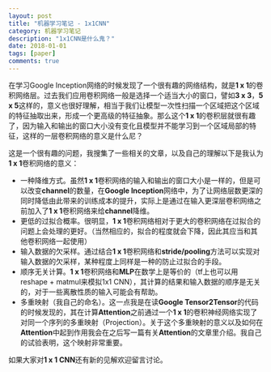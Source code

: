 ```yaml
---
layout: post
title: "机器学习笔记 - 1x1CNN"
category: 机器学习笔记
description: "1x1CNN是什么鬼？"
date: 2018-01-01
tags: [paper]
comments: true
---
```


在学习Google Inception网络的时候发现了一个很有趣的网络结构，就是**1 x 1**的卷积网络层。过去我们应用卷积网络一般是选择一个适当大小的窗口，譬如**3 x 3**，**5 x 5**这样的，意义也很好理解，相当于我们让模型一次性扫描一个区域把这个区域的特征抽取出来，形成一个更高级的特征抽象。那么这个**1 x 1**的卷积层就很有趣了，因为输入和输出的窗口大小没有变化且模型并不能学习到一个区域局部的特征，这样的一层卷积网络的意义是什么尼？

这是一个很有趣的问题，我搜集了一些相关的文章，以及自己的理解以下是我认为**1 x 1**卷积网络的意义：

* 一种降维方式。虽然**1 x 1**卷积网络的输入和输出的窗口大小是一样的，但是可以改变**channel**的数量，在**Google Inception**网络中，为了让网络层数更深的同时降低由此带来的训练成本的提升，实际上是通过在输入更深层卷积网络之前加入了**1 x 1**卷积网络来给**channel**降维。
* 更低的过拟合概率。很明显，**1 x 1**卷积网络相对于更大的卷积网络在过拟合的问题上会处理的更好。（当然相应的，拟合的程度就会下降，因此其应当和其他卷积网络一起使用）
* 输入数据的欠采样。通过结合**1 x 1**卷积网络和**stride/pooling**方法可以实现对输入数据的欠采样，某种程度上同样是一种的防止过拟合的手段。
* 顺序无关计算。**1 x 1**卷积网络和**MLP**在数学上是等价的（tf上也可以用reshape + matmul来模拟1x1 CNN），其计算的结果和输入数据的顺序是无关的，对于一些离散性质的输入可能会有帮助。
* 多重映射（我自己的命名）。这一点我是在读**Google Tensor2Tensor**的代码的时候发现的，其在计算**Attention**之前通过一个**1 x 1**的卷积神经网络实现了对同一个序列的多重映射（Projection）。关于这个多重映射的意义以及如何在**Attention**中起到作用我会在之后写一篇有关**Attention**的文章里介绍。我自己的试验表明，这个映射非常重要。

如果大家对**1 x 1 CNN**还有新的见解欢迎留言讨论。
